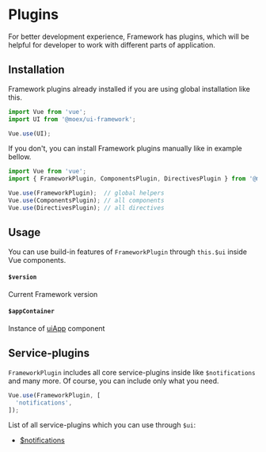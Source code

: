 # Plugins

For better development experience, Framework has plugins, which will be helpful for developer to work with different parts of application.

## Installation

Framework plugins already installed if you are using global installation like this.

```js
import Vue from 'vue';
import UI from '@moex/ui-framework';

Vue.use(UI);
```

If you don't, you can install Framework plugins manually like in example bellow.

```js
import Vue from 'vue';
import { FrameworkPlugin, ComponentsPlugin, DirectivesPlugin } from '@moex/ui-framework';

Vue.use(FrameworkPlugin);  // global helpers
Vue.use(ComponentsPlugin); // all components
Vue.use(DirectivesPlugin); // all directives
```

## Usage

You can use build-in features of `FrameworkPlugin` through `this.$ui` inside Vue components.

#### `$version`

Current Framework version

#### `$appContainer`

Instance of [uiApp](../components/uiApp/README.md) component

## Service-plugins

`FrameworkPlugin` includes all core service-plugins inside like `$notifications` and many more.
Of course, you can include only what you need.

```js
Vue.use(FrameworkPlugin, [
  'notifications',
]);
```

List of all service-plugins which you can use through `$ui`:

* [$notifications](./plugins/notifications/README.md)
